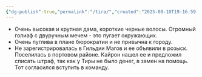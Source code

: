 ```yaml
---
{"dg-publish":true,"permalink":"/tira/","created":"2025-08-10T19:16:59.538+03:00","updated":"2025-08-10T20:53:14.657+03:00"}
---
```




- Очень высокая и крупная дама, короткие черные волосы. Огромный голиаф с двуручным мечем - это пугает окружающих.
- Очень пуглива в плане бюрократии и не привычна к городу.
- Не зарегистрировалась в Гильдии Магов и ее объявили в розыск. Поселилась в портовом районе. Кайрон нашел ее и предложил списать штраф, так как у Тиры не было денег, в замен на помощь. Тот согласился вступить в команду.